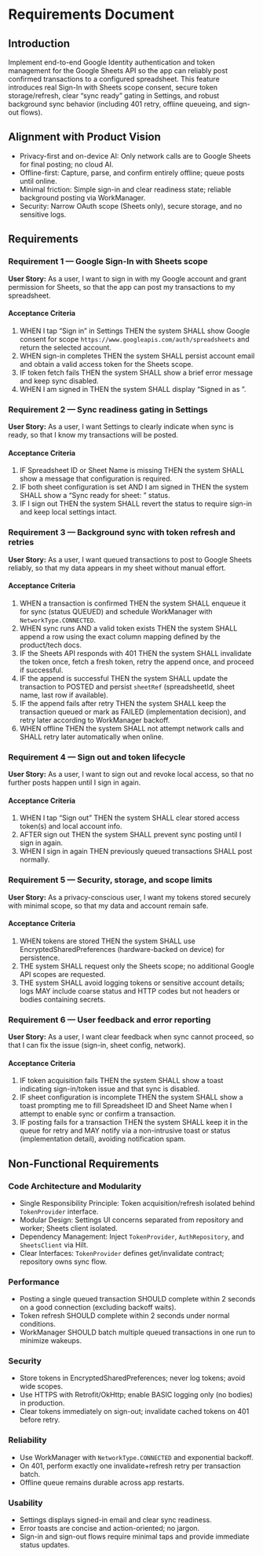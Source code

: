 # Requirements Document

## Introduction

Implement end-to-end Google Identity authentication and token management for the Google Sheets API so the app can reliably post confirmed transactions to a configured spreadsheet. This feature introduces real Sign-In with Sheets scope consent, secure token storage/refresh, clear “sync ready” gating in Settings, and robust background sync behavior (including 401 retry, offline queueing, and sign-out flows).

## Alignment with Product Vision

- Privacy-first and on-device AI: Only network calls are to Google Sheets for final posting; no cloud AI.
- Offline-first: Capture, parse, and confirm entirely offline; queue posts until online.
- Minimal friction: Simple sign-in and clear readiness state; reliable background posting via WorkManager.
- Security: Narrow OAuth scope (Sheets only), secure storage, and no sensitive logs.

## Requirements

### Requirement 1 — Google Sign-In with Sheets scope

**User Story:** As a user, I want to sign in with my Google account and grant permission for Sheets, so that the app can post my transactions to my spreadsheet.

#### Acceptance Criteria

1. WHEN I tap “Sign in” in Settings THEN the system SHALL show Google consent for scope `https://www.googleapis.com/auth/spreadsheets` and return the selected account.
2. WHEN sign-in completes THEN the system SHALL persist account email and obtain a valid access token for the Sheets scope.
3. IF token fetch fails THEN the system SHALL show a brief error message and keep sync disabled.
4. WHEN I am signed in THEN the system SHALL display “Signed in as <email>”.

### Requirement 2 — Sync readiness gating in Settings

**User Story:** As a user, I want Settings to clearly indicate when sync is ready, so that I know my transactions will be posted.

#### Acceptance Criteria

1. IF Spreadsheet ID or Sheet Name is missing THEN the system SHALL show a message that configuration is required.
2. IF both sheet configuration is set AND I am signed in THEN the system SHALL show a “Sync ready for sheet: <Sheet Name>” status.
3. IF I sign out THEN the system SHALL revert the status to require sign-in and keep local settings intact.

### Requirement 3 — Background sync with token refresh and retries

**User Story:** As a user, I want queued transactions to post to Google Sheets reliably, so that my data appears in my sheet without manual effort.

#### Acceptance Criteria

1. WHEN a transaction is confirmed THEN the system SHALL enqueue it for sync (status QUEUED) and schedule WorkManager with `NetworkType.CONNECTED`.
2. WHEN sync runs AND a valid token exists THEN the system SHALL append a row using the exact column mapping defined by the product/tech docs.
3. IF the Sheets API responds with 401 THEN the system SHALL invalidate the token once, fetch a fresh token, retry the append once, and proceed if successful.
4. IF the append is successful THEN the system SHALL update the transaction to POSTED and persist `sheetRef` (spreadsheetId, sheet name, last row if available).
5. IF the append fails after retry THEN the system SHALL keep the transaction queued or mark as FAILED (implementation decision), and retry later according to WorkManager backoff.
6. WHEN offline THEN the system SHALL not attempt network calls and SHALL retry later automatically when online.

### Requirement 4 — Sign out and token lifecycle

**User Story:** As a user, I want to sign out and revoke local access, so that no further posts happen until I sign in again.

#### Acceptance Criteria

1. WHEN I tap “Sign out” THEN the system SHALL clear stored access token(s) and local account info.
2. AFTER sign out THEN the system SHALL prevent sync posting until I sign in again.
3. WHEN I sign in again THEN previously queued transactions SHALL post normally.

### Requirement 5 — Security, storage, and scope limits

**User Story:** As a privacy-conscious user, I want my tokens stored securely with minimal scope, so that my data and account remain safe.

#### Acceptance Criteria

1. WHEN tokens are stored THEN the system SHALL use EncryptedSharedPreferences (hardware-backed on device) for persistence.
2. THE system SHALL request only the Sheets scope; no additional Google API scopes are requested.
3. THE system SHALL avoid logging tokens or sensitive account details; logs MAY include coarse status and HTTP codes but not headers or bodies containing secrets.

### Requirement 6 — User feedback and error reporting

**User Story:** As a user, I want clear feedback when sync cannot proceed, so that I can fix the issue (sign-in, sheet config, network).

#### Acceptance Criteria

1. IF token acquisition fails THEN the system SHALL show a toast indicating sign-in/token issue and that sync is disabled.
2. IF sheet configuration is incomplete THEN the system SHALL show a toast prompting me to fill Spreadsheet ID and Sheet Name when I attempt to enable sync or confirm a transaction.
3. IF posting fails for a transaction THEN the system SHALL keep it in the queue for retry and MAY notify via a non-intrusive toast or status (implementation detail), avoiding notification spam.

## Non-Functional Requirements

### Code Architecture and Modularity
- Single Responsibility Principle: Token acquisition/refresh isolated behind `TokenProvider` interface.
- Modular Design: Settings UI concerns separated from repository and worker; Sheets client isolated.
- Dependency Management: Inject `TokenProvider`, `AuthRepository`, and `SheetsClient` via Hilt.
- Clear Interfaces: `TokenProvider` defines get/invalidate contract; repository owns sync flow.

### Performance
- Posting a single queued transaction SHOULD complete within 2 seconds on a good connection (excluding backoff waits).
- Token refresh SHOULD complete within 2 seconds under normal conditions.
- WorkManager SHOULD batch multiple queued transactions in one run to minimize wakeups.

### Security
- Store tokens in EncryptedSharedPreferences; never log tokens; avoid wide scopes.
- Use HTTPS with Retrofit/OkHttp; enable BASIC logging only (no bodies) in production.
- Clear tokens immediately on sign-out; invalidate cached tokens on 401 before retry.

### Reliability
- Use WorkManager with `NetworkType.CONNECTED` and exponential backoff.
- On 401, perform exactly one invalidate+refresh retry per transaction batch.
- Offline queue remains durable across app restarts.

### Usability
- Settings displays signed-in email and clear sync readiness.
- Error toasts are concise and action-oriented; no jargon.
- Sign-in and sign-out flows require minimal taps and provide immediate status updates.
